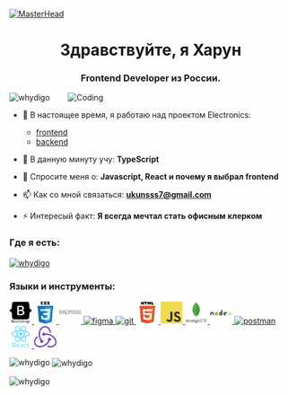 [![MasterHead](https://visme.co/blog/wp-content/uploads/2019/10/animated-presentation-software-header-wide.gif)](https://whydigo.io)
<h1 align="center">Здравствуйте, я Харун</h1>
<h3 align="center">Frontend Developer из России.</h3>
<img align="right" alt="Coding" width="400" src="https://cdn.dribbble.com/users/1107512/screenshots/3997677/_g.gif" /> 

<p align="left"> <img src="https://komarev.com/ghpvc/?username=whydigo&label=Profile%20views&color=0e75b6&style=flat" alt="whydigo" /> </p>

- 🔭 В настоящее время, я работаю над проектом Electronics: <br /> 
  - [frontend](https://github.com/whydigo/electronics_frontend)
  - [backend](https://github.com/whydigo/electronics_backend)

- 🌱 В данную минуту учу: **TypeScript**

- 💬 Спросите меня о: **Javascript, React и почему я выбрал frontend**

- 📫 Как со мной связаться: **ukunsss7@gmail.com**

- ⚡ Интересый факт: **Я всегда мечтал стать офисным клерком**

<h3 align="left">Где я есть:</h3>
<p align="left">
<a href="https://www.leetcode.com/whydigo" target="blank"><img align="center" src="https://raw.githubusercontent.com/rahuldkjain/github-profile-readme-generator/master/src/images/icons/Social/leet-code.svg" alt="whydigo" height="30" width="40" /></a>
</p>

<h3 align="left">Языки и инструменты:</h3>
<p align="left"> <a href="https://getbootstrap.com" target="_blank" rel="noreferrer"> <img src="https://raw.githubusercontent.com/devicons/devicon/master/icons/bootstrap/bootstrap-plain-wordmark.svg" alt="bootstrap" width="40" height="40"/> </a> <a href="https://www.w3schools.com/css/" target="_blank" rel="noreferrer"> <img src="https://raw.githubusercontent.com/devicons/devicon/master/icons/css3/css3-original-wordmark.svg" alt="css3" width="40" height="40"/> </a> <a href="https://expressjs.com" target="_blank" rel="noreferrer"> <img src="https://raw.githubusercontent.com/devicons/devicon/master/icons/express/express-original-wordmark.svg" alt="express" width="40" height="40"/> </a> <a href="https://www.figma.com/" target="_blank" rel="noreferrer"> <img src="https://www.vectorlogo.zone/logos/figma/figma-icon.svg" alt="figma" width="40" height="40"/> </a> <a href="https://git-scm.com/" target="_blank" rel="noreferrer"> <img src="https://www.vectorlogo.zone/logos/git-scm/git-scm-icon.svg" alt="git" width="40" height="40"/> </a> <a href="https://www.w3.org/html/" target="_blank" rel="noreferrer"> <img src="https://raw.githubusercontent.com/devicons/devicon/master/icons/html5/html5-original-wordmark.svg" alt="html5" width="40" height="40"/> </a> <a href="https://developer.mozilla.org/en-US/docs/Web/JavaScript" target="_blank" rel="noreferrer"> <img src="https://raw.githubusercontent.com/devicons/devicon/master/icons/javascript/javascript-original.svg" alt="javascript" width="40" height="40"/> </a> <a href="https://www.mongodb.com/" target="_blank" rel="noreferrer"> <img src="https://raw.githubusercontent.com/devicons/devicon/master/icons/mongodb/mongodb-original-wordmark.svg" alt="mongodb" width="40" height="40"/> </a> <a href="https://nodejs.org" target="_blank" rel="noreferrer"> <img src="https://raw.githubusercontent.com/devicons/devicon/master/icons/nodejs/nodejs-original-wordmark.svg" alt="nodejs" width="40" height="40"/> </a> <a href="https://postman.com" target="_blank" rel="noreferrer"> <img src="https://www.vectorlogo.zone/logos/getpostman/getpostman-icon.svg" alt="postman" width="40" height="40"/> </a> <a href="https://reactjs.org/" target="_blank" rel="noreferrer"> <img src="https://raw.githubusercontent.com/devicons/devicon/master/icons/react/react-original-wordmark.svg" alt="react" width="40" height="40"/> </a> <a href="https://redux.js.org" target="_blank" rel="noreferrer"> <img src="https://raw.githubusercontent.com/devicons/devicon/master/icons/redux/redux-original.svg" alt="redux" width="40" height="40"/> </a> </p>

<p><img align="left" src="https://github-readme-stats.vercel.app/api/top-langs?username=whydigo&show_icons=true&locale=en&layout=compact" alt="whydigo" /></p>

<p>&nbsp;<img align="center" src="https://github-readme-stats.vercel.app/api?username=whydigo&show_icons=true&locale=en" alt="whydigo" /></p>

<p><img align="center" src="https://github-readme-streak-stats.herokuapp.com/?user=whydigo&" alt="whydigo" /></p>

